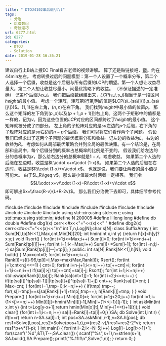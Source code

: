 ```yaml
---
title: " DTOJ4102串后缀\t\t"
tags:
  - 分治
  - 后缀数组
  - 奇技淫巧
url: 6277.html
id: 6277
categories:
  - DTOJ
  - Solution
date: 2019-01-28 16:36:21
---
```


建议自行上B站上搜EC Final看吉老师的视频讲解。 算了还是贴链接吧，[戳](https://www.bilibili.com/video/av38542305?from=search&seid=3451808343529161881)。约在44min左右。 考虑转换过后的问题模型：第一个人设置了一个概率分布，第二个人选择一个后缀，收益是这个后缀与所有后缀的LCP的期望。第一个人想让收益尽量大，第二个人想让收益尽量小，问最优策略下的收益。 （不保证描述的一定准确） 记第$i$个后缀为$s\_i$。 我们把后缀数组建出来，$LCP(s\_i,s\_j)$相当于是一段区间$height$的最小值。 考虑一个矩阵，矩阵第$i$行第$j$列的值是$LCP(s\_{sa\[i\]},s_{sa\[j\]})$。$(1,1)$在左上角，$(n,n)$在右下角。 我们找到$height$中最小值的位置$p$。 那么这个矩阵的左下角到$(p,p)$以及$(p+1,p+1)$到右上角，这两个子矩形中的值都是一样的，记为$v$。因为这些位置的$LCP$对应的区间都跨过了$height$的最小值。 这个矩阵就被分成了四部分。 左上角的子矩阵对应的是$sa$左边的$p$个后缀，右下角的子矩阵对应的是$sa$右边的$n-p$个后缀。 我们可以将它们看作两个子问题。 假设我们已经求出了这两个子问题的最优概率分布和收益。记左边的收益为$L$，右边的收益为$R$。 考虑如何从局部最优策略合并到全局的最优决策。有一个结论是，在局部和全局中，每个后缀分到的概率占总概率的比例是不变的。 假设我们给左边的分的总概率为$x$，那么给右边分的总概率就是$1-x$。考虑收益。 如果第二个人选的后缀在左边时，收益是$L\\cdot x+v\\cdot (1-x)$。 如果第二个人选的后缀在右边时，收益是$R\\cdot (1-x)+v\\cdot x$。 也就是说，我们要让两者的最小值尽可能大。 由于$L,R\\geq v$，那么最小值最大时两者一定相等。 我们令 $$L\\cdot x+v\\cdot (1-x)=R\\cdot (1-x)+v\\cdot x$$ 即可解出$x=\\frac{R-v}{L+R-2v}$。 那么我们分治做下去即可，具体细节参考代码。

#include<iostream>
#include<cstdio>
#include<cstdlib>
#include<cmath>
#include<cstring>
#include<string>
#include<algorithm>
#include<queue>
#include<vector>
#include<set>
#include<map>
using std::cin;using std::cerr;
using std::max;using std::min;
#define N 200005
#define ll long long
#define db double
#define dbg1(x) cerr<<#x<<"="<<(x)<<" "
#define dbg2(x) cerr<<#x<<"="<<(x)<<"\\n"
int T,n,Log\[N\];char s\[N\];
class SuffixArray
{
	int Sum\[N\],tp\[N<<1\],Max,cnt,Min\[N\]\[20\];
	int hmin(int x,int y) {return h\[x\]<h\[y\]?x:y;}
	void Rsort()
	{
		for(int i=1;i<=Max;i++) Sum\[i\]=0;
		for(int i=1;i<=n;i++) Sum\[Rank\[tp\[i\]\]\]++;
		for(int i=1;i<=Max;i++) Sum\[i\]+=Sum\[i-1\];
		for(int i=n;i;i--) sa\[Sum\[Rank\[tp\[i\]\]\]--\]=tp\[i\];
	}
public:
	int sa\[N\],Rank\[N<<1\],h\[N\];
	void build()
	{
		Max=cnt=0;
		for(int i=1;i<=n;i++) Rank\[i\]=s\[i\]-96,tp\[i\]=i,Max=max(Max,Rank\[i\]);
		Rsort();
		for(int j=1;cnt<n;j<<=1)
		{
			cnt=0;
			for(int i=n-j+1;i<=n;i++) tp\[++cnt\]=i;
			for(int i=1;i<=n;i++) if(sa\[i\]>j) tp\[++cnt\]=sa\[i\]-j;
			Rsort();
			for(int i=1;i<=n;i++) std::swap(Rank\[i\],tp\[i\]);
			Rank\[sa\[cnt=1\]\]=1;
			for(int i=2;i<=n;i++)
			{
				if(tp\[sa\[i\]\]^tp\[sa\[i-1\]\]||tp\[sa\[i\]+j\]^tp\[sa\[i-1\]+j\]) cnt++;
				Rank\[sa\[i\]\]=cnt;
			}
			Max=cnt;
		}
		for(int i=1,tmp=0;i<=n;i++)
		{
			if(tmp) tmp--;
			for(;s\[i+tmp\]==s\[sa\[Rank\[i\]+1\]+tmp\];tmp++);
			h\[Rank\[i\]\]=tmp;
		}
	}
	void Prepare()
	{
		for(int i=1;i<n;i++) Min\[i\]\[0\]=i;
		for(int j=1;j<20;j++)
			for(int i=1;i+(1<<j)<=n;i++) Min\[i\]\[j\]=hmin(Min\[i\]\[j-1\],Min\[i+(1<<j-1)\]\[j-1\]);
	}
	int askMin(int x,int y) {int t=Log\[y-x+1\];return hmin(Min\[x\]\[t\],Min\[y-(1<<t)+1\]\[t\]);}
	void clear() {for(int i=1;i<=n;i++) sa\[i\]=Rank\[i\]=tp\[i\]=0;}
}SA;
db Solve(int l,int r)
{
	if(l==r) return n-SA.sa\[l\]+1;
	int pos=SA.askMin(l,r-1),v=SA.h\[pos\];
	db res1=Solve(l,pos),res2=Solve(pos+1,r),p=(res2-v)/(res1+res2-2*v);
	return res1\*p+v\*(1-p);
}
int main()
{
	for(int i=2;i<=N-5;i++) Log\[i\]=Log\[i>>1\]+1;
	for(scanf("%d",&T);T--;SA.clear())
	{
		scanf("%s",s+1),n=strlen(s+1);
		SA.build(),SA.Prepare();
		printf("%.11lf\\n",Solve(1,n));
	}
	return 0;
}